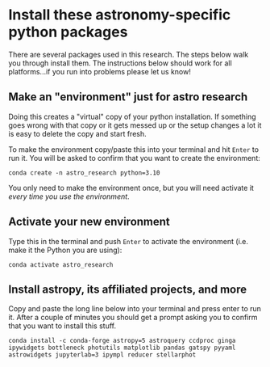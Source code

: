 # Install these astronomy-specific python packages

There are several packages used in this research. The steps below walk you through install them. The instructions below should work for all platforms...if you run into problems please let us know!

## Make an "environment" just for astro research

Doing this creates a "virtual" copy of your python installation. If something goes wrong with that copy or it gets messed up or the setup changes a lot it is easy to delete the copy and start fresh.

To make the environment copy/paste this into your terminal and hit `Enter` to run it. You will be asked to confirm that you want to create the environment:

```
conda create -n astro_research python=3.10
```

You only need to make the environment once, but you will need activate it *every time you use the environment*.

## Activate your new environment

Type this in the terminal and push `Enter` to activate the environment (i.e. make it the Python you are using):

```
conda activate astro_research
```

## Install astropy, its affiliated projects, and more

Copy and paste the long line below into your terminal and press enter to run it. After a couple of minutes you should get a prompt asking you to confirm that you want to install this stuff.

```
conda install -c conda-forge astropy=5 astroquery ccdproc ginga ipywidgets bottleneck photutils matplotlib pandas gatspy pyyaml astrowidgets jupyterlab=3 ipympl reducer stellarphot
```
